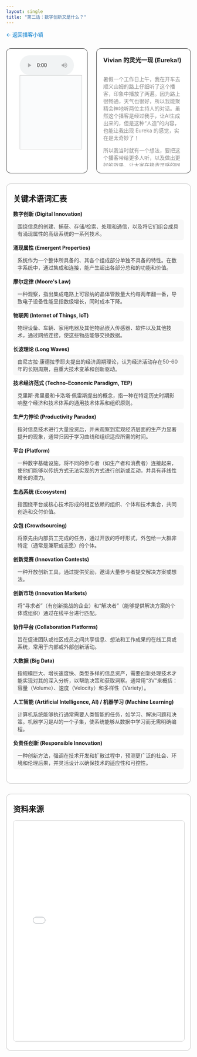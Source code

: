 ```yaml
---
layout: single
title: "第二话：数字创新又是什么？"
---
```


<div style="margin-bottom: 2em;">
  <a href="/podcasts/" style="color: #007acc; text-decoration: none; font-weight: 500;">← 返回播客小镇</a>
</div>

<!-- 上方：音频+字幕 | Vivian 的灵光一现 -->
<div style="display: flex; gap: 24px; margin-bottom: 2em; align-items: stretch; max-height: 340px; min-height: 240px;max-width: 1000 px;">
  <!-- 左上：音频+字幕 -->
  <div style="flex: 2 1 0; display: flex; flex-direction: column; justify-content: flex-start;border: 1px solid #222; border-radius: 12px; padding: 18px 36px; background: #fff;">
    <audio id="audio-ep2" controls style="width: 100%; max-width: 700px;">
      <source src="/files/podcasts/innovation/innovation_ep2.wav" type="audio/wav">
      您的浏览器不支持 audio 元素。
    </audio>
    <div id="lrc-container-ep2" style="width: 100%; max-width: 700px; max-height: 240px; min-height: 180px; overflow-y: auto; border: 1px solid #ccc; padding: 10px; background: #fafbfc; margin-bottom: 1.5em;">
      <ul id="lrc-list-ep2" style="margin:0; padding:0;"></ul>
    </div>
  </div>
 <!-- 右上：Vivian 的灵光一现 -->
  <div style="flex: 1 1 0; border: 1.5px solid #222; border-radius: 12px; padding: 18px; background: #fff; min-width: 220px; display: flex; flex-direction: column;">
    <h3 style="margin-top:0;">Vivian 的灵光一现 (Eureka!)</h3>
    <div style="flex:1; height: 100%; overflow-y: auto; min-height: 120px; color: #888;">
      <p>暑假一个工作日上午，我在开车去顺义山姆的路上仔细听了这个播客，印象中播放了两遍。因为路上很畅通，天气也很好，所以我能聚精会神地听两位主持人的对话。虽然这个播客是经过我手，让AI生成出来的，但是这种“人造”的内容，也能让我出现 Eureka 的感觉，实在是太奇妙了！</p>
      <p>所以我当时就有一个想法，要把这个播客带给更多人听，以及做出更好的效果，让大家在接收灵感的同时，还能即时确认一下知识点，并且看到资料的来源。这就是本播客网页的构思来源。</p>
      <p>回到“数字创新”这一话的内容来，我受到触动的点是“涌现性”、“长引信大爆炸”，以及创新管理的几个阶段——找想法、搜索、筛选想法、实施、捕获价值。这其中蕴含的长期努力以达到质变，以及积累做事习惯的 routines，都让我有极大的共鸣。原来我认为对的事情真的可以在理论里，甚至是《创新管理》看起来这么务虚的理论里得到印证。</p>
      <p>我觉得好的东西，也想分享给大家。共勉。</p>
    </div>
  </div>
</div>

<!-- 下方：关键术语表 | 资料来源 -->
<div style="margin-bottom:2em; border:1.5px solid #bbb; border-radius:12px; background:#fff; padding:24px 18px; max-width:1000px;">
  <h2 style="margin-top:0;">关键术语词汇表</h2>
  <ul style="list-style:none; padding:0; margin-top:1em;">
    <li style="margin-bottom:10px;">
      <div style="font-weight:bold;">数字创新 (Digital Innovation)</div>
      <div style="margin-top:6px; color:#444; background:#f8f8f8; border-radius:6px; padding:8px 12px;">
        围绕信息的创建、捕获、存储/检索、处理和通信，以及将它们组合成具有涌现属性的高级系统的一系列技术。
      </div>
    </li>
    <li style="margin-bottom:10px;">
      <div style="font-weight:bold;">涌现属性 (Emergent Properties)</div>
      <div style="margin-top:6px; color:#444; background:#f8f8f8; border-radius:6px; padding:8px 12px;">
        系统作为一个整体所具备的、其各个组成部分单独不具备的特性。在数字系统中，通过集成和连接，能产生超出各部分总和的功能和价值。
      </div>
    </li>
    <li style="margin-bottom:10px;">
      <div style="font-weight:bold;">摩尔定律 (Moore's Law)</div>
      <div style="margin-top:6px; color:#444; background:#f8f8f8; border-radius:6px; padding:8px 12px;">
        一种观察，指出集成电路上可容纳的晶体管数量大约每两年翻一番，导致电子设备性能呈指数级增长，同时成本下降。
      </div>
    </li>
    <li style="margin-bottom:10px;">
      <div style="font-weight:bold;">物联网 (Internet of Things, IoT)</div>
      <div style="margin-top:6px; color:#444; background:#f8f8f8; border-radius:6px; padding:8px 12px;">
        物理设备、车辆、家用电器及其他物品嵌入传感器、软件以及其他技术，通过网络连接，使这些物品能够交换数据。
      </div>
    </li>
    <li style="margin-bottom:10px;">
      <div style="font-weight:bold;">长波理论 (Long Waves)</div>
      <div style="margin-top:6px; color:#444; background:#f8f8f8; border-radius:6px; padding:8px 12px;">
        由尼古拉·康德拉季耶夫提出的经济周期理论，认为经济活动存在50-60年的长期周期，由重大技术变革和创新驱动。
      </div>
    </li>
    <li style="margin-bottom:10px;">
      <div style="font-weight:bold;">技术经济范式 (Techno-Economic Paradigm, TEP)</div>
      <div style="margin-top:6px; color:#444; background:#f8f8f8; border-radius:6px; padding:8px 12px;">
        克里斯·弗里曼和卡洛塔·佩雷斯提出的概念，指一种在特定历史时期影响整个经济和技术体系的通用技术体系和组织原则。
      </div>
    </li>
    <li style="margin-bottom:10px;">
      <div style="font-weight:bold;">生产力悖论 (Productivity Paradox)</div>
      <div style="margin-top:6px; color:#444; background:#f8f8f8; border-radius:6px; padding:8px 12px;">
        指对信息技术进行大量投资后，并未观察到宏观经济层面的生产力显著提升的现象，通常归因于学习曲线和组织适应所需的时间。
      </div>
    </li>
    <li style="margin-bottom:10px;">
      <div style="font-weight:bold;">平台 (Platform)</div>
      <div style="margin-top:6px; color:#444; background:#f8f8f8; border-radius:6px; padding:8px 12px;">
        一种数字基础设施，将不同的参与者（如生产者和消费者）连接起来，使他们能够以传统方式无法实现的方式进行创新或互动，并具有非线性增长的潜力。
      </div>
    </li>
    <li style="margin-bottom:10px;">
      <div style="font-weight:bold;">生态系统 (Ecosystem)</div>
      <div style="margin-top:6px; color:#444; background:#f8f8f8; border-radius:6px; padding:8px 12px;">
        指围绕平台或核心技术形成的相互依赖的组织、个体和技术集合，共同创造和交付价值。
      </div>
    </li>
    <li style="margin-bottom:10px;">
      <div style="font-weight:bold;">众包 (Crowdsourcing)</div>
      <div style="margin-top:6px; color:#444; background:#f8f8f8; border-radius:6px; padding:8px 12px;">
        将原先由内部员工完成的任务，通过开放的呼吁形式，外包给一大群非特定（通常是兼职或志愿）的个体。
      </div>
    </li>
    <li style="margin-bottom:10px;">
      <div style="font-weight:bold;">创新竞赛 (Innovation Contests)</div>
      <div style="margin-top:6px; color:#444; background:#f8f8f8; border-radius:6px; padding:8px 12px;">
        一种开放创新工具，通过提供奖励，邀请大量参与者提交解决方案或想法。
      </div>
    </li>
    <li style="margin-bottom:10px;">
      <div style="font-weight:bold;">创新市场 (Innovation Markets)</div>
      <div style="margin-top:6px; color:#444; background:#f8f8f8; border-radius:6px; padding:8px 12px;">
        将“寻求者”（有创新挑战的企业）和“解决者”（能够提供解决方案的个体或组织）通过在线平台进行匹配。
      </div>
    </li>
    <li style="margin-bottom:10px;">
      <div style="font-weight:bold;">协作平台 (Collaboration Platforms)</div>
      <div style="margin-top:6px; color:#444; background:#f8f8f8; border-radius:6px; padding:8px 12px;">
        旨在促进团队或社区成员之间共享信息、想法和工作成果的在线工具或系统，常用于内部或外部创新活动。
      </div>
    </li>
    <li style="margin-bottom:10px;">
      <div style="font-weight:bold;">大数据 (Big Data)</div>
      <div style="margin-top:6px; color:#444; background:#f8f8f8; border-radius:6px; padding:8px 12px;">
        指规模巨大、增长速度快、类型多样的信息资产，需要创新处理技术才能实现对其的深入分析，以帮助决策和获取洞察。通常用“3V”来概括：容量（Volume）、速度（Velocity）和多样性（Variety）。
      </div>
    </li>
    <li style="margin-bottom:10px;">
      <div style="font-weight:bold;">人工智能 (Artificial Intelligence, AI) / 机器学习 (Machine Learning)</div>
      <div style="margin-top:6px; color:#444; background:#f8f8f8; border-radius:6px; padding:8px 12px;">
        计算机系统能够执行通常需要人类智能的任务，如学习、解决问题和决策。机器学习是AI的一个子集，使系统能够从数据中学习而无需明确编程。
      </div>
    </li>
    <li style="margin-bottom:10px;">
      <div style="font-weight:bold;">负责任创新 (Responsible Innovation)</div>
      <div style="margin-top:6px; color:#444; background:#f8f8f8; border-radius:6px; padding:8px 12px;">
        一种创新方法，强调在技术开发和扩散过程中，预测更广泛的社会、环境和伦理后果，并灵活设计以确保技术的适应性和可控性。
      </div>
    </li>
  </ul>
</div>

<!-- 资料来源模块 -->
<div style="margin-bottom: 2em; border: 1.5px solid #bbb; border-radius: 12px; background: #fff; padding: 24px 18px; max-width: 1000px; max-height: 1100px;">
  <h2 style="margin-top: 0;">资料来源</h2>
  <iframe src="/class/assets/podcasts/Chapter 1.pdf" width="100%" height="600px" style="border:1px solid #ccc; border-radius:8px;"></iframe>
</div>


<script>
async function fetchLRC(url) {
  const res = await fetch(url);
  return await res.text();
}
function parseLRC(lrc) {
  const lines = lrc.split('\n');
  const result = [];
  const timeExp = /^(\d{2}):(\d{2})\s+/;
  for (let line of lines) {
    const match = timeExp.exec(line);
    if (match) {
      const min = parseInt(match[1]);
      const sec = parseInt(match[2]);
      const time = min * 60 + sec;
      const text = line.replace(timeExp, '').trim();
      result.push({ time, text });
    }
  }
  return result;
}
function renderLRC(lrcArr) {
  const ul = document.getElementById('lrc-list-ep2');
  ul.innerHTML = '';
  lrcArr.forEach((item, idx) => {
    const li = document.createElement('li');
    li.textContent = item.text;
    li.setAttribute('data-idx', idx);
    li.style.listStyle = 'none';
    ul.appendChild(li);
  });
}
function syncLRC(audio, lrcArr) {
  const ul = document.getElementById('lrc-list-ep2');
  audio.addEventListener('timeupdate', () => {
    const currentTime = audio.currentTime;
    let idx = 0;
    for (let i = 0; i < lrcArr.length; i++) {
      if (currentTime >= lrcArr[i].time) idx = i;
      else break;
    }
    ul.querySelectorAll('li').forEach(li => li.classList.remove('active'));
    const activeLi = ul.querySelector(`li[data-idx=\"${idx}\"]`);
    if (activeLi) {
      activeLi.classList.add('active');
      activeLi.scrollIntoView({ behavior: 'smooth', block: 'center' });
    }
  });
}
(async function() {
  const lrcText = await fetchLRC('/class/assets/podcasts/innovation_ep2.txt');
  const lrcArr = parseLRC(lrcText);
  renderLRC(lrcArr);
  const audio = document.getElementById('audio-ep2');
  syncLRC(audio, lrcArr);
})();
</script>
<style>
#lrc-list-ep2 li.active {
  color: #fff;
  background: #0078d7;
  font-weight: bold;
}
#lrc-list-ep2 li {
  padding: 2px 0;
  transition: background 0.2s;
  font-size: 1.08em;
  line-height: 1.7;
}
</style>
